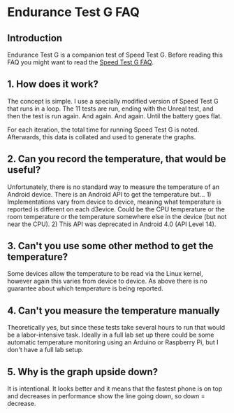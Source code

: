 # Endurance Test G FAQ

## Introduction
Endurance Test G is a companion test of Speed Test G. Before reading this FAQ you might want to read the [Speed Test G FAQ](https://github.com/garyexplains/speedtestg/blob/master/FAQ.md).

## 1. How does it work?
The concept is simple. I use a specially modified version of Speed Test G that runs in a loop. The 11 tests are run, ending with the Unreal test, and then the test is run again.
And again. And again. Until the battery goes flat.

For each iteration, the total time for running Speed Test G is noted. Afterwards, this data is collated and used to generate the graphs.

## 2. Can you record the temperature, that would be useful?
Unfortunately, there is no standard way to measure the temperature of an Android device. There is an Android API to get the temperature but... 1) Implementations vary from device to device, meaning what temperature is reported is different on each d3evice. Could be the CPU temperature or the room temperature
or the temperature somewhere else in the device (but not near the CPU). 2) This API was deprecated in Android 4.0 (API Level 14).

## 3. Can't you use some other method to get the temperature?
Some devices allow the temperature to be read via the Linux kernel, however again this varies from device to device. As above there is no guarantee
about which temperature is being reported.

## 4. Can't you measure the temperature manually
Theoretically yes, but since these tests take several hours to run that would be a labor-intensive task. Ideally in a full lab set up there could be some automatic temperature
monitoring using an Arduino or Raspberry Pi, but I don't have a full lab setup.

## 5. Why is the graph upside down?
It is intentional. It looks better and it means that the fastest phone is on top and decreases in performance show the line going down, so down = decrease.

